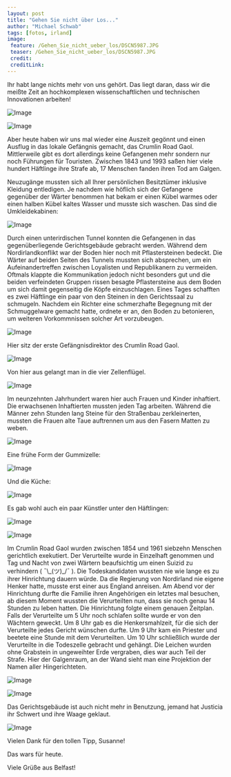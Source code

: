 ```yaml
---
layout: post
title: "Gehen Sie nicht über Los..."
author: "Michael Schwab"
tags: [fotos, irland]
image:
 feature: /Gehen_Sie_nicht_ueber_los/DSCN5987.JPG
 teaser: /Gehen_Sie_nicht_ueber_los/DSCN5987.JPG
 credit:
 creditLink:
---
```


Ihr habt lange nichts mehr von uns gehört. Das liegt daran, dass wir die meißte Zeit an 
hochkomplexen wissenschaftlichen und technischen Innovationen arbeiten!

![Image](assets/img/Gehen_Sie_nicht_ueber_los/DSCN5953.JPG)

![Image](assets/img/Gehen_Sie_nicht_ueber_los/DSCN5957.JPG)

Aber heute haben wir uns mal wieder eine Auszeit gegönnt und einen Ausflug in das lokale
Gefängnis gemacht, das Crumlin Road Gaol.
Mittlerweile gibt es dort allerdings keine Gefangenen mehr sondern nur noch Führungen für
Touristen.
Zwischen 1843 und 1993 saßen hier viele hundert Häftlinge ihre Strafe ab, 17 Menschen fanden ihren Tod am Galgen.

Neuzugänge mussten sich all Ihrer persönlichen Besitztümer inklusive Kleidung 
entledigen. Je nachdem wie höflich sich der Gefangene gegenüber der Wärter benommen hat bekam er einen Kübel warmes oder einen halben Kübel kaltes Wasser und musste sich waschen. Das sind die Umkleidekabinen:

![Image](assets/img/Gehen_Sie_nicht_ueber_los/DSCN5959.JPG)

Durch einen unterirdischen Tunnel konnten die Gefangenen in das gegenüberliegende Gerichtsgebäude gebracht werden. Während dem Nordirlandkonflikt war der Boden hier noch mit
Pflastersteinen bedeckt. Die Wärter auf beiden Seiten des Tunnels mussten sich 
absprechen, um ein Aufeinandertreffen zwischen Loyalisten und Republikanern zu vermeiden.
Oftmals klappte die Kommunikation jedoch nicht besonders gut und die beiden verfeindeten
Gruppen rissen besagte Pflastersteine aus dem Boden um sich damit gegenseitig die 
Köpfe einzuschlagen. Eines Tages schafften es zwei Häftlinge ein paar von den Steinen
in den Gerichtssaal zu schmugeln. Nachdem ein Richter eine schmerzhafte Begegnung mit der
Schmuggelware gemacht hatte, ordnete er an, den Boden zu betonieren, um weiteren Vorkommnissen solcher Art vorzubeugen.

![Image](assets/img/Gehen_Sie_nicht_ueber_los/DSCN5963.JPG)

Hier sitz der erste Gefängnisdirektor des Crumlin Road Gaol.

![Image](assets/img/Gehen_Sie_nicht_ueber_los/DSCN5964.JPG)

Von hier aus gelangt man in die vier Zellenflügel. 

![Image](assets/img/Gehen_Sie_nicht_ueber_los/DSCN5968.JPG)

Im neunzehnten Jahrhundert waren hier auch Frauen und Kinder inhaftiert.
Die erwachsenen Inhaftierten mussten jeden Tag arbeiten. Während die Männer zehn
Stunden lang Steine für den Straßenbau zerkleinerten, mussten die Frauen
alte Taue auftrennen um aus den Fasern Matten zu weben. 

![Image](assets/img/Gehen_Sie_nicht_ueber_los/DSCN5973.JPG)

Eine frühe Form der Gummizelle:

![Image](assets/img/Gehen_Sie_nicht_ueber_los/DSCN5977.JPG)

Und die Küche:

![Image](assets/img/Gehen_Sie_nicht_ueber_los/DSCN5978.JPG)

Es gab wohl auch ein paar Künstler unter den Häftlingen:

![Image](assets/img/Gehen_Sie_nicht_ueber_los/DSCN5979.JPG)

![Image](assets/img/Gehen_Sie_nicht_ueber_los/DSCN5980.JPG)


Im Crumlin Road Gaol wurden zwischen 1854 und 1961 siebzehn Menschen gerichtlich 
exekutiert.
Der Verurteilte wurde in Einzelhaft genommen und Tag und Nacht von zwei Wärtern 
beaufsichtig um einen Suizid zu verhindern ( ¯\\\_(ツ)\_/¯ ). 
Die Todeskandidaten wussten nie wie lange es zu ihrer Hinrichtung dauern würde. Da die Regierung 
von Nordirland nie eigene Henker hatte, musste erst einer aus England
anreisen. Am Abend vor der Hinrichtung durfte die Familie ihren Angehörigen ein 
letztes mal besuchen, ab diesem Moment wussten die Verurteilten nun, dass sie 
noch genau 14 Stunden zu leben hatten. Die Hinrichtung folgte einem genauen 
Zeitplan. Falls der Verurteilte um 5 Uhr noch schlafen sollte wurde er
von den Wächtern geweckt. Um 8 Uhr gab es die Henkersmahlzeit, für die sich
der Verurteilte jedes Gericht wünschen durfte. Um 9 Uhr kam ein Priester
und beetete eine Stunde mit dem Verurteilten. Um 10 Uhr schließlich wurde der 
Verurteilte in die Todeszelle gebracht und gehängt.
Die Leichen wurden ohne Grabstein in ungeweihter Erde vergraben, dies war auch 
Teil der Strafe.
Hier der Galgenraum, an der Wand sieht man eine Projektion der Namen aller 
Hingerichteten. 

![Image](assets/img/Gehen_Sie_nicht_ueber_los/DSCN5984.JPG)

![Image](assets/img/Gehen_Sie_nicht_ueber_los/DSCN5986.JPG)

Das Gerichtsgebäude ist auch nicht mehr in Benutzung, jemand hat Justicia
ihr Schwert und ihre Waage geklaut.

![Image](assets/img/Gehen_Sie_nicht_ueber_los/DSCN5991.JPG)

Vielen Dank für den tollen Tipp, Susanne!

Das wars für heute.

Viele Grüße aus Belfast!

